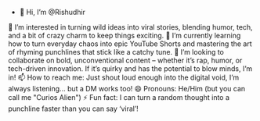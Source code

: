 - 👋 Hi, I’m @Rishudhir

👀 I’m interested in turning wild ideas into viral stories, blending humor, tech, and a bit of crazy charm to keep things exciting.
🌱 I’m currently learning how to turn everyday chaos into epic YouTube Shorts and mastering the art of rhyming punchlines that stick like a catchy tune.
💞️ I’m looking to collaborate on bold, unconventional content – whether it’s rap, humor, or tech-driven innovation. If it’s quirky and has the potential to blow minds, I’m in!
📫 How to reach me: Just shout loud enough into the digital void, I’m always listening... but a DM works too!
😄 Pronouns: He/Him (but you can call me "Curios Alien")
⚡ Fun fact: I can turn a random thought into a punchline faster than you can say ‘viral’!

<!---
Rishidheer/Rishidheer is a ✨ special ✨ repository because its `README.md` (this file) appears on your GitHub profile.
You can click the Preview link to take a look at your changes.
--->
